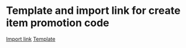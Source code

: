 # Template and import link for create item promotion code
[Import link](https://5574610.app.netsuite.com/app/setup/assistants/nsimport/importassistant.nl?recid=513&new=T)
[Template](https://github.com/nt2311-vn/LabGroup_Netsuite/blob/main/CSVs/Item/Promotion/Create%20promotion%20code.csv)
